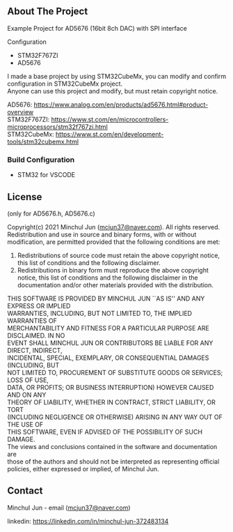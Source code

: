 <!-- ABOUT THE PROJECT -->
## About The Project
Example Project for AD5676 (16bit 8ch DAC) with SPI interface

Configuration
- STM32F767ZI
- AD5676

I made a base project by using STM32CubeMx, you can modify and confirm configuration in STM32CubeMx project.  
Anyone can use this project and modify, but must retain copyright notice.

AD5676: https://www.analog.com/en/products/ad5676.html#product-overview  
STM32F767ZI: https://www.st.com/en/microcontrollers-microprocessors/stm32f767zi.html  
STM32CubeMx: https://www.st.com/en/development-tools/stm32cubemx.html  

<!-- BUILD CONFIGURATION -->
### Build Configuration

* STM32 for VSCODE

<!-- LICENSE -->
## License
(only for AD5676.h, AD5676.c)

Copyright(c) 2021 Minchul Jun (mcjun37@naver.com).  All rights reserved.  
Redistribution and use in source and binary forms, with or without  
modification, are permitted provided that the following conditions are met:  
  1. Redistributions of source code must retain the above copyright notice,  
     this list of conditions and the following disclaimer.  
  2. Redistributions in binary form must reproduce the above copyright  
     notice, this list of conditions and the following disclaimer in the  
     documentation and/or other materials provided with the distribution.
     
     
THIS SOFTWARE IS PROVIDED BY MINCHUL JUN ``AS IS'' AND ANY EXPRESS OR IMPLIED  
WARRANTIES, INCLUDING, BUT NOT LIMITED TO, THE IMPLIED WARRANTIES OF  
MERCHANTABILITY AND FITNESS FOR A PARTICULAR PURPOSE ARE DISCLAIMED. IN NO  
EVENT SHALL MINCHUL JUN OR CONTRIBUTORS BE LIABLE FOR ANY DIRECT, INDIRECT,  
INCIDENTAL, SPECIAL, EXEMPLARY, OR CONSEQUENTIAL DAMAGES (INCLUDING, BUT  
NOT LIMITED TO, PROCUREMENT OF SUBSTITUTE GOODS OR SERVICES; LOSS OF USE,  
DATA, OR PROFITS; OR BUSINESS INTERRUPTION) HOWEVER CAUSED AND ON ANY  
THEORY OF LIABILITY, WHETHER IN CONTRACT, STRICT LIABILITY, OR TORT  
(INCLUDING NEGLIGENCE OR OTHERWISE) ARISING IN ANY WAY OUT OF THE USE OF  
THIS SOFTWARE, EVEN IF ADVISED OF THE POSSIBILITY OF SUCH DAMAGE.  
The views and conclusions contained in the software and documentation are  
those of the authors and should not be interpreted as representing official  
policies, either expressed or implied, of Minchul Jun.  

<!-- CONTACT -->
## Contact

Minchul Jun - email (mcjun37@naver.com)

linkedin: https://linkedin.com/in/minchul-jun-372483134  

